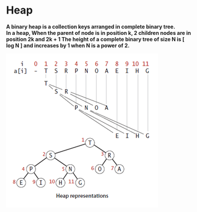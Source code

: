 # Heap

<strong>A binary heap is a collection keys arranged in complete binary tree.<br> 
In a heap, When the parent of node is in  position k, 2 children nodes are in position 2k and 2k + 1
The height of a complete binary tree of size N is [ log N ] and increases by 1 when N is a power of 2.</strong>

<img src="/images/HeapStructure.png">


